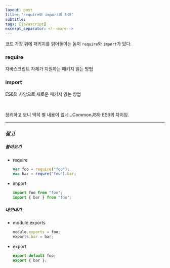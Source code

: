 ```yaml
---
layout: post
title: "require와 import의 차이"
subtitle:
tags: [javascript]
excerpt_separator: <!--more-->
---
```


코드 가장 위에 패키지를 읽어들이는 놈이 `require`와 `import`가 있다.

### require

자바스크립트 자체가 지원하는 패키지 읽는 방법

### import

ES6의 사양으로 새로운 패키지 읽는 방법

<br>

정리하고 보니 딱히 별 내용이 없네...CommonJS와 ES6의 차이임.

---

### _참고_

##### 불러오기

-   require

    ```javascript
    var foo = require("foo");
    var bar = requre("foo").bar;
    ```

-   import
    ```javascript
    import foo from "foo";
    import { bar } from "foo";
    ```

##### 내보내기

-   module.exports
    ```javascript
    module.exports = foo;
    exports.bar = bar;
    ```
-   export
    ```javascript
    export default foo;
    export { bar };
    ```
